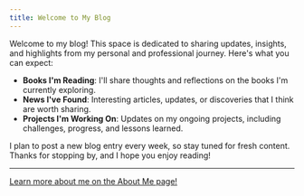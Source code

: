 ```yaml
---
title: Welcome to My Blog
---
```


Welcome to my blog! This space is dedicated to sharing updates, insights, and highlights from my personal and professional journey. Here's what you can expect:

- **Books I'm Reading**: I'll share thoughts and reflections on the books I'm currently exploring.
- **News I've Found**: Interesting articles, updates, or discoveries that I think are worth sharing.
- **Projects I'm Working On**: Updates on my ongoing projects, including challenges, progress, and lessons learned.

I plan to post a new blog entry every week, so stay tuned for fresh content. Thanks for stopping by, and I hope you enjoy reading!

---

[Learn more about me on the About Me page!](../about)  
